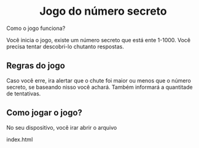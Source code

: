 <h1 align ="center">Jogo do número secreto</h1>

<p>Como o jogo funciona?</p>
Você inicia o jogo, existe um número secreto que está ente 1-1000. Você precisa tentar descobri-lo chutanto respostas.
<h2>Regras do jogo</h2>
<p>Caso você erre, ira alertar que o chute foi maior ou menos que o número secreto, se baseando nisso você achará. Também informará a quantitade de tentativas.</p>
<h2>Como jogar o jogo?</h2>
<p>No seu dispositivo, você irar abrir o arquivo</p> <p>index.html</p>
